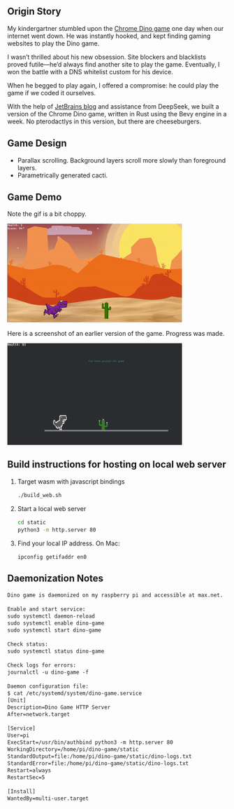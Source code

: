 ## Origin Story
My kindergartner stumbled upon the [Chrome Dino game](https://en.wikipedia.org/wiki/Dinosaur_Game) one day when our internet went down. He was instantly hooked, and kept finding gaming websites to play the Dino game. 

I wasn’t thrilled about his new obsession. Site blockers and blacklists proved futile—he’d always find another site to play the game. Eventually, I won the battle with a DNS whitelist custom for his device.

When he begged to play again, I offered a compromise: he could play the game if we coded it ourselves.

With the help of [JetBrains blog](https://blog.jetbrains.com/rust/2025/02/04/first-steps-in-game-development-with-rust-and-bevy/) and assistance from DeepSeek, we built a version of the Chrome Dino game, written in Rust using the Bevy engine in a week. No pterodactlys in this version, but there are cheeseburgers.

## Game Design

- Parallax scrolling. Background layers scroll more slowly than foreground layers.
- Parametrically generated cacti.

## Game Demo
Note the gif is a bit choppy.

![Dino Gameplay](images/dino-game-2.gif)

Here is a screenshot of an earlier version of the game. Progress was made.

<img src="images/Early-screenshot.png" width="400"/>

## Build instructions for hosting on local web server
1. Target wasm with javascript bindings
    ```bash
    ./build_web.sh
    ```
2. Start a local web server
   ```bash
   cd static
   python3 -m http.server 80
   ```
3. Find your local IP address. On Mac:
   ```
   ipconfig getifaddr en0
   ```

## Daemonization Notes
```text
Dino game is daemonized on my raspberry pi and accessible at max.net.

Enable and start service:
sudo systemctl daemon-reload
sudo systemctl enable dino-game
sudo systemctl start dino-game

Check status:
sudo systemctl status dino-game

Check logs for errors:
journalctl -u dino-game -f

Daemon configuration file:
$ cat /etc/systemd/system/dino-game.service
[Unit]
Description=Dino Game HTTP Server
After=network.target

[Service]
User=pi
ExecStart=/usr/bin/authbind python3 -m http.server 80
WorkingDirectory=/home/pi/dino-game/static
StandardOutput=file:/home/pi/dino-game/static/dino-logs.txt
StandardError=file:/home/pi/dino-game/static/dino-logs.txt
Restart=always
RestartSec=5

[Install]
WantedBy=multi-user.target
```
